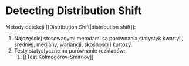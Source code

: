 # Detecting Distribution Shift
Metody detekcji [[Distribution Shift|distribution shift]]:

1. Najczęściej stosowanymi metodami są porównania statystyk kwartyli, średniej, mediany, wariancji, skośności i kurtozy. 
2. Testy statystyczne na porównanie rozkładów:
	1. [[Test Kolmogorov-Smirnov]]